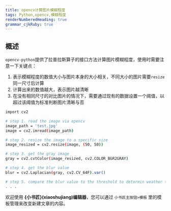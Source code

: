 ```yaml
---
title: opencv计算图片模糊程度
tags: Python,opencv,模糊程度
renderNumberedHeading: true
grammar_cjkRuby: true
---
```


## 概述
`opencv-python`提供了拉普拉斯算子的接口方法计算图片模糊程度，使用时需要注意一下关键点：

1. 表示模糊程度的数值大小与图片本身的大小相关，不同大小的图片需要`resize`同一尺寸后计算
2. 计算出来的数值越大，表示图片越清晰
3. 在没有相同尺寸的对比图片的情况下，需要通过现有的数据设置一个阈值，以超过该阈值为标准判断图片清晰与否


```bash
import cv2

# step 1. read the image via opencv
image_path = 'test.jpg'
image = cv2.imread(image_path)

# step 2. resize the image to a specific size
image_resized = cv2.resize(image, (50, 50))

# step 3. get the gray image
gray = cv2.cvtColor(image_resized, cv2.COLOR_BGR2GRAY)

# step 4. get the blur value
blur = cv2.Laplacian(gray, cv2.CV_64F).var()

# step 5. compare the blur value to the threshold to determin weather the image is blur
. . .

```

欢迎使用 **{小书匠}(xiaoshujiang)编辑器**，您可以通过 `小书匠主按钮>模板` 里的模板管理来改变新建文章的内容。